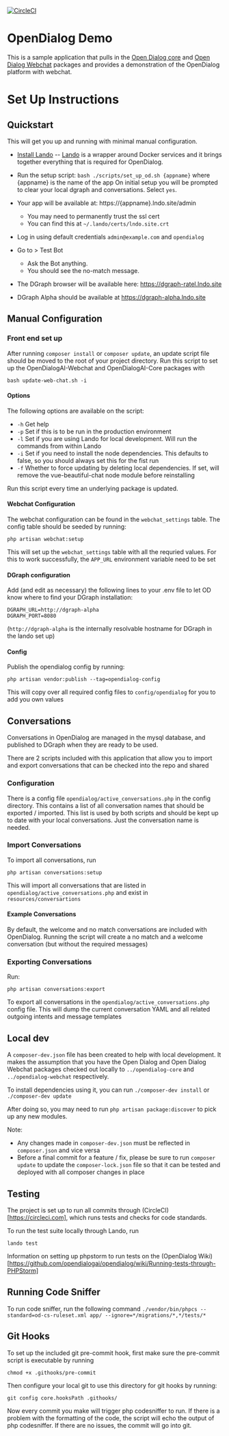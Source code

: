 
[![CircleCI](https://circleci.com/gh/opendialogai/opendialog/tree/master.svg?style=svg&circle-token=aefbfc509382266413d6667a1aef451c7bf82f22)](https://circleci.com/gh/opendialogai/opendialog/tree/master)

# OpenDialog Demo

This is a sample application that pulls in the [Open Dialog core](https://github.com/opendialogai/core) and [Open Dialog Webchat](https://github.com/opendialogai/webchat/) packages and provides a demonstration of the OpenDialog platform with webchat. 

# Set Up Instructions

## Quickstart

This will get you up and running with minimal manual configuration.

* [Install Lando](https://docs.devwithlando.io/installation/system-requirements.html)
 -- [Lando](https://github.com/lando/lando) is a wrapper around Docker services and it brings together everything that is required for OpenDialog.
 
* Run the setup script: `bash ./scripts/set_up_od.sh {appname}` where {appname} is the name of the app
On initial setup you will be prompted to clear your local dgraph and conversations. Select `yes`.
* Your app will be available at: https://{appname}.lndo.site/admin
    * You may need to permanently trust the ssl cert
    * You can find this at `~/.lando/certs/lndo.site.crt`
* Log in using default credentials `admin@example.com` and `opendialog`
* Go to > Test Bot
    * Ask the Bot anything.
    * You should see the no-match message.
* The DGraph browser will be available here: https://dgraph-ratel.lndo.site
* DGraph Alpha should be available at https://dgraph-alpha.lndo.site

## Manual Configuration

### Front end set up

After running `composer install` or `composer update`, an update script file should be moved to the root of your project
directory. Run this script to set up the OpenDialogAI-Webchat and OpenDialogAI-Core packages with

```bash update-web-chat.sh -i```

#### Options

The following options are available on the script:

+ `-h` Get help
+ `-p` Set if this is to be run in the production environment
+ `-l` Set if you are using Lando for local development. Will run the commands from within Lando
+ `-i` Set if you need to install the node dependencies. This defaults to false, so you should always set this for the fist run
+ `-f` Whether to force updating by deleting local dependencies. If set, will remove the vue-beautiful-chat node module before reinstalling 

Run this script every time an underlying package is updated.

#### Webchat Configuration 

The webchat configuration can be found in the `webchat_settings` table. The config table should be seeded by running:

```php artisan webchat:setup```

This will set up the `webchat_settings` table with all the requried values.
For this to work successfully, the `APP_URL` environment variable need to be set

#### DGraph configuration

Add (and edit as necessary) the following lines to your .env file to let OD know where to find your DGraph installation:
```
DGRAPH_URL=http://dgraph-alpha
DGRAPH_PORT=8080
```

(`http://dgraph-alpha` is the internally resolvable hostname for DGraph in the lando set up)

#### Config

Publish the opendialog config by running:

```php artisan vendor:publish --tag=opendialog-config```

This will copy over all required config files to `config/opendialog` for you to add you own values


## Conversations

Conversations in OpenDialog are managed in the mysql database, and published to DGraph when they are ready to be used.

There are 2 scripts included with this application that allow you to import and export conversations that can be checked into 
the repo and shared

### Configuration

There is a config file `opendialog/active_conversations.php` in the config directory. This contains a list of all conversation
names that should be exported / imported. This list is used by both scripts and should be kept up to date with your local conversations.
Just the conversation name is needed.

### Import Conversations

To import all conversations, run

```php artisan conversations:setup```

This will import all conversations that are listed in `opendialog/active_conversations.php` and exist in `resources/conversartions`

#### Example Conversations

By default, the welcome and no match conversations are included with OpenDialog. Running the script will create a no match
and a welcome conversation (but without the required messages)

### Exporting Conversations

Run:

```php artisan conversations:export```

To export all conversations in the `opendialog/active_conversations.php` config file. This will dump the current conversation
YAML and all related outgoing intents and message templates

## Local dev

A `composer-dev.json` file has been created to help with local development. It makes the assumption that you have the 
Open Dialog and Open Dialog Webchat packages checked out locally to `../opendialog-core` and `../opendialog-webchat`
respectively.

To install dependencies using it, you can run `./composer-dev install` or `./composer-dev update`

After doing so, you may need to run `php artisan package:discover` to pick up any new modules.

Note:

+ Any changes made in `composer-dev.json` must be reflected in `composer.json` and vice versa
+ Before a final commit for a feature / fix, please be sure to run `composer update` to update the `composer-lock.json`
file so that it can be tested and deployed with all composer changes in place

## Testing

The project is set up to run all commits through (CircleCI)[https://circleci.com], which runs tests and checks for code 
standards.

To run the test suite locally through Lando, run 

    lando test

Information on setting up phpstorm to run tests on the (OpenDialog Wiki)[https://github.com/opendialogai/opendialog/wiki/Running-tests-through-PHPStorm]

## Running Code Sniffer
To run code sniffer, run the following command
```./vendor/bin/phpcs --standard=od-cs-ruleset.xml app/ --ignore=*/migrations/*,*/tests/*```

## Git Hooks

To set up the included git pre-commit hook, first make sure the pre-commit script is executable by running

```chmod +x .githooks/pre-commit```

Then configure your local git to use this directory for git hooks by running:

```git config core.hooksPath .githooks/```

Now every commit you make will trigger php codesniffer to run. If there is a problem with the formatting
of the code, the script will echo the output of php codesniffer. If there are no issues, the commit will
go into git.

